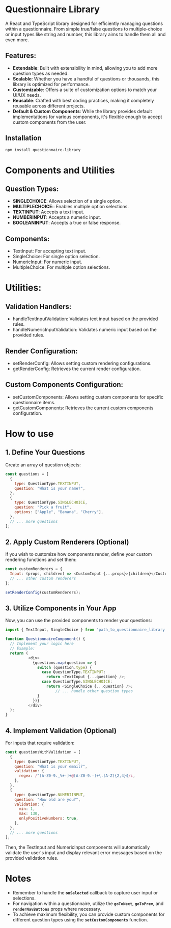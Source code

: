 # Questionnaire Library

A React and TypeScript library designed for efficiently managing questions within a questionnaire. From simple
true/false questions to multiple-choice or input types like string and number, this library aims to handle them all and
even more.

## Features:

- **Extendable**: Built with extensibility in mind, allowing you to add more question types as needed.
- **Scalable**: Whether you have a handful of questions or thousands, this library is optimized for performance.
- **Customizable**: Offers a suite of customization options to match your UI/UX needs.
- **Reusable**: Crafted with best coding practices, making it completely reusable across different projects.
- **Default & Custom Components**: While the library provides default implementations for various components, it's
  flexible enough to accept custom components from the user.

## Installation

```bash
npm install questionnaire-library
```

# Components and Utilities

## Question Types:

- **SINGLECHOICE**: Allows selection of a single option.
- **MULTIPLECHOICE**:: Enables multiple option selections.
- **TEXTINPUT**: Accepts a text input.
- **NUMBERINPUT**: Accepts a numeric input.
- **BOOLEANINPUT**: Accepts a true or false response.

## Components:

- TextInput: For accepting text input.
- SingleChoice: For single option selection.
- NumericInput: For numeric input.
- MultipleChoice: For multiple option selections.

# Utilities:

## Validation Handlers:

- handleTextInputValidation: Validates text input based on the provided rules.
- handleNumericInputValidation: Validates numeric input based on the provided rules.

## Render Configuration:

- setRenderConfig: Allows setting custom rendering configurations.
- getRenderConfig: Retrieves the current render configuration.

## Custom Components Configuration:

- setCustomComponents: Allows setting custom components for specific questionnaire items.
- getCustomComponents: Retrieves the current custom components configuration.

# How to use

## 1. Define Your Questions

Create an array of question objects:

```js 
const questions = [
  {
    type: QuestionType.TEXTINPUT,
    question: "What is your name?",
  },
  {
    type: QuestionType.SINGLECHOICE,
    question: "Pick a fruit",
    options: ["Apple", "Banana", "Cherry"],
  },
  // ... more questions
];
```

## 2. Apply Custom Renderers (Optional)

If you wish to customize how components render, define your custom rendering functions and set them:

```js 
const customRenderers = {
  Input: (props, children) => <CustomInput {...props}>{children}</CustomInput>,
  // ... other custom renderers
};

setRenderConfig(customRenderers);
```

## 3. Utilize Components in Your App

Now, you can use the provided components to render your questions:

```js 
import { TextInput, SingleChoice } from 'path_to_questionnaire_library';

function QuestionnaireComponent() {
  // Implement your logic here
  // Example:
  return (
          <div>
            {questions.map(question => {
              switch (question.type) {
                case QuestionType.TEXTINPUT:
                  return <TextInput {...question} />;
                case QuestionType.SINGLECHOICE:
                  return <SingleChoice {...question} />;
                      // ... handle other question types
              }
            })}
          </div>
  );
}
```

## 4. Implement Validation (Optional)

For inputs that require validation:

```js 
const questionsWithValidation = [
  {
    type: QuestionType.TEXTINPUT,
    question: "What is your email?",
    validation: {
      regex: /^[A-Z0-9._%+-]+@[A-Z0-9.-]+\.[A-Z]{2,4}$/i,
    },
  },
  {
    type: QuestionType.NUMERIINPUT,
    question: "How old are you?",
    validation: {
      min: 1,
      max: 130,
      onlyPositiveNumbers: true,
    },
  },
  // ... more questions
];
```
Then, the TextInput and NumericInput components will automatically validate the user's input and display relevant error messages based on the provided validation rules.

# Notes
- Remember to handle the **`onSelected`** callback to capture user input or selections.
- For navigation within a questionnaire, utilize the **`goToNext`**, **`goToPrev`**, and **`renderNavButtons`** props where necessary.
- To achieve maximum flexibility, you can provide custom components for different question types using the **`setCustomComponents`** function.
